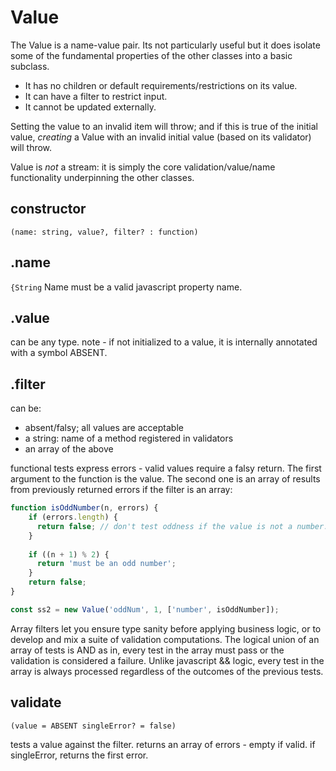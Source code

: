 # Value

The Value is a name-value pair. Its not particularly useful but it does isolate some of the fundamental
properties of the other classes into a basic subclass. 

* It has no children or default requirements/restrictions on its value. 
* It can have a filter to restrict input. 
* It cannot be updated externally. 

Setting the value to an invalid item will throw; and if this is true of the initial value,
*creating* a Value with an invalid initial value (based on its validator) will throw. 

Value is *not* a stream: it is simply the core validation/value/name functionality underpinning
the other classes. 

## constructor
`(name: string, value?, filter? : function)`

## .name 
`{String`
Name must be a valid javascript property name. 

## .value
can be any type. note - if not initialized to a value, it is internally
annotated with a symbol ABSENT. 

## .filter
can be:
* absent/falsy; all values are acceptable
* a string: name of a method registered in validators
* an array of the above

functional tests express errors - valid values require a falsy return. 
The first argument to the function is the value. The second one is an array
of results from previously returned errors if the filter is an array:

```javascript
function isOddNumber(n, errors) {
    if (errors.length) {
      return false; // don't test oddness if the value is not a number.
    }
    
    if ((n + 1) % 2) {
      return 'must be an odd number';
    }
    return false;
}

const ss2 = new Value('oddNum', 1, ['number', isOddNumber]);
```

Array filters let you ensure type sanity before applying business logic, or to 
develop and mix a suite of validation computations. The logical union of an array
of tests is AND as in, every test in the array must pass or the validation is 
considered a failure. Unlike javascript && logic, every test in the array is always
processed regardless of the outcomes of the previous tests. 

## validate
`(value = ABSENT singleError? = false)`

tests a value against the filter. returns an array of errors - empty if valid. 
if singleError, returns the first error. 
